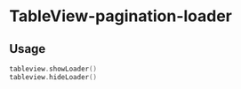# TableView-pagination-loader
## Usage 
``` swift
tableview.showLoader()
tableview.hideLoader()
```
